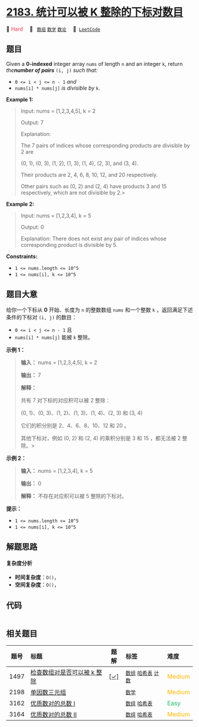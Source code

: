 # [2183. 统计可以被 K 整除的下标对数目](https://leetcode.com/problems/count-array-pairs-divisible-by-k)

🔴 <font color=#ff334b>Hard</font>&emsp; 🔖&ensp; [`数组`](/tag/array.md) [`数学`](/tag/math.md) [`数论`](/tag/number-theory.md)&emsp; 🔗&ensp;[`LeetCode`](https://leetcode.com/problems/count-array-pairs-divisible-by-k)

## 题目

Given a **0-indexed** integer array `nums` of length `n` and an integer `k`,
return _the**number of pairs**_ `(i, j)` _such that:_

  * `0 <= i < j <= n - 1` _and_
  * `nums[i] * nums[j]` _is divisible by_ `k`.



**Example 1:**

> Input: nums = [1,2,3,4,5], k = 2
> 
> Output: 7
> 
> Explanation: 
> 
> The 7 pairs of indices whose corresponding products are divisible by 2 are
> 
> (0, 1), (0, 3), (1, 2), (1, 3), (1, 4), (2, 3), and (3, 4).
> 
> Their products are 2, 4, 6, 8, 10, 12, and 20 respectively.
> 
> Other pairs such as (0, 2) and (2, 4) have products 3 and 15 respectively, which are not divisible by 2.> 
> 

**Example 2:**

> Input: nums = [1,2,3,4], k = 5
> 
> Output: 0
> 
> Explanation: There does not exist any pair of indices whose corresponding product is divisible by 5.

**Constraints:**

  * `1 <= nums.length <= 10^5`
  * `1 <= nums[i], k <= 10^5`


## 题目大意

给你一个下标从 **0** 开始、长度为 `n` 的整数数组 `nums` 和一个整数 `k` ，返回满足下述条件的下标对 `(i, j)` 的数目：

  * `0 <= i < j <= n - 1` 且
  * `nums[i] * nums[j]` 能被 `k` 整除。



**示例 1：**

> 
> 
> 
> 
> 
> **输入：** nums = [1,2,3,4,5], k = 2
> 
> **输出：** 7
> 
> **解释：**
> 
> 共有 7 对下标的对应积可以被 2 整除：
> 
> (0, 1)、(0, 3)、(1, 2)、(1, 3)、(1, 4)、(2, 3) 和 (3, 4)
> 
> 它们的积分别是 2、4、6、8、10、12 和 20 。
> 
> 其他下标对，例如 (0, 2) 和 (2, 4) 的乘积分别是 3 和 15 ，都无法被 2 整除。> 
> 
> 
> 

**示例 2：**

> 
> 
> 
> 
> 
> **输入：** nums = [1,2,3,4], k = 5
> 
> **输出：** 0
> 
> **解释：** 不存在对应积可以被 5 整除的下标对。
> 
> 



**提示：**

  * `1 <= nums.length <= 10^5`
  * `1 <= nums[i], k <= 10^5`


## 解题思路

#### 复杂度分析

- **时间复杂度**：`O()`，
- **空间复杂度**：`O()`，

## 代码

```javascript

```

## 相关题目

<!-- prettier-ignore -->
| 题号 | 标题 | 题解 | 标签 | 难度 |
| :------: | :------ | :------: | :------ | :------ |
| 1497 | [检查数组对是否可以被 k 整除](https://leetcode.com/problems/check-if-array-pairs-are-divisible-by-k) | [[✓]](/problem/1497.md) |  [`数组`](/tag/array.md) [`哈希表`](/tag/hash-table.md) [`计数`](/tag/counting.md) | <font color=#ffb800>Medium</font> |
| 2198 | [单因数三元组](https://leetcode.com/problems/number-of-single-divisor-triplets) |  |  [`数学`](/tag/math.md) | <font color=#ffb800>Medium</font> |
| 3162 | [优质数对的总数 I](https://leetcode.com/problems/find-the-number-of-good-pairs-i) |  |  [`数组`](/tag/array.md) [`哈希表`](/tag/hash-table.md) | <font color=#15bd66>Easy</font> |
| 3164 | [优质数对的总数 II](https://leetcode.com/problems/find-the-number-of-good-pairs-ii) |  |  [`数组`](/tag/array.md) [`哈希表`](/tag/hash-table.md) | <font color=#ffb800>Medium</font> |